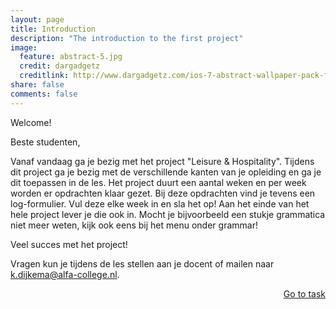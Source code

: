 ```yaml
---
layout: page
title: Introduction
description: "The introduction to the first project"
image:
  feature: abstract-5.jpg
  credit: dargadgetz
  creditlink: http://www.dargadgetz.com/ios-7-abstract-wallpaper-pack-for-iphone-5-and-ipod-touch-retina/
share: false
comments: false
---
```

Welcome!

Beste studenten,

Vanaf vandaag ga je bezig met het project "Leisure & Hospitality". Tijdens dit project ga je bezig met de verschillende kanten van je opleiding en ga je dit toepassen in de les. Het project duurt een aantal weken en per week worden er opdrachten klaar gezet. Bij deze opdrachten vind je tevens een log-formulier. Vul deze elke week in en sla het op! Aan het einde van het hele project lever je die ook in. Mocht je bijvoorbeeld een stukje grammatica niet meer weten, kijk ook eens bij het menu onder grammar! 

Veel succes met het project!

Vragen kun je tijdens de les stellen aan je docent of mailen naar <a href="mailto:k.dijkema@alfa-college.nl"><i class="fa fa-fw fa-envelope"></i>k.dijkema@alfa-college.nl.</a>







<div style="float: right"> 
<a href="{{ site.url }}/leisure-hospitality/project/task/" class="btn">Go to task</a>
</div>

